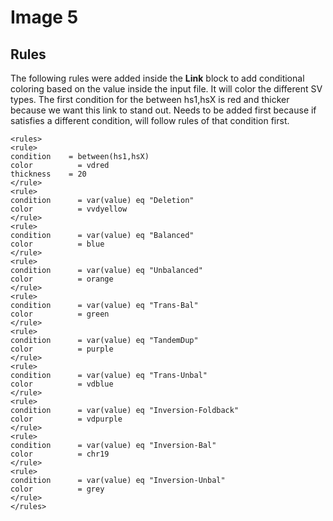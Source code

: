 # Image 5

## Rules
The following rules were added inside the **Link** block to add conditional coloring based on the value inside the input file. It will color the different SV types. The first condition for the between hs1,hsX is red and thicker because we want this link to stand out. Needs to be added first because if satisfies a different condition, will follow rules of that condition first.
```
<rules>
<rule>
condition    = between(hs1,hsX)
color 		   = vdred
thickness    = 20
</rule>
<rule>
condition	   = var(value) eq "Deletion"
color 		   = vvdyellow
</rule>
<rule>
condition	   = var(value) eq "Balanced"
color 		   = blue
</rule>
<rule>
condition	   = var(value) eq "Unbalanced"
color 		   = orange
</rule>
<rule>
condition	   = var(value) eq "Trans-Bal"
color 		   = green
</rule>
<rule>
condition	   = var(value) eq "TandemDup"
color 		   = purple
</rule>
<rule>
condition	   = var(value) eq "Trans-Unbal"
color 		   = vdblue
</rule>
<rule>
condition	   = var(value) eq "Inversion-Foldback"
color 		   = vdpurple
</rule>
<rule>
condition	   = var(value) eq "Inversion-Bal"
color 		   = chr19
</rule>
<rule>
condition	   = var(value) eq "Inversion-Unbal"
color 		   = grey
</rule>
</rules>
```

